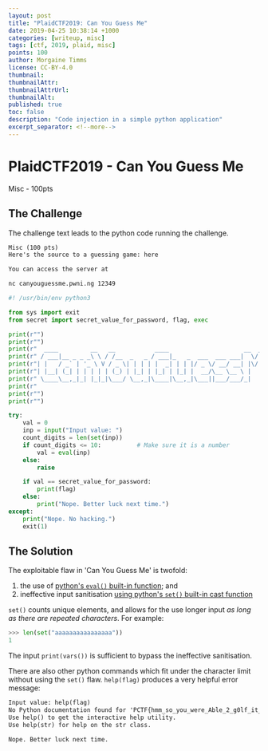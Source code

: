 ```yaml
---
layout: post
title: "PlaidCTF2019: Can You Guess Me"
date: 2019-04-25 10:38:14 +1000
categories: [writeup, misc]
tags: [ctf, 2019, plaid, misc]
points: 100
author: Morgaine Timms
license: CC-BY-4.0
thumbnail: 
thumbnailAttr: 
thumbnailAttrUrl: 
thumbnailAlt: 
published: true
toc: false
description: "Code injection in a simple python application"
excerpt_separator: <!--more-->
---
```


# PlaidCTF2019 - Can You Guess Me 

Misc - 100pts

## The Challenge

The challenge text leads to the python code running the challenge.

``` txt
Misc (100 pts)
Here's the source to a guessing game: here 

You can access the server at

nc canyouguessme.pwni.ng 12349
```

<!--more-->

``` python
#! /usr/bin/env python3

from sys import exit
from secret import secret_value_for_password, flag, exec

print(r"")
print(r"")
print(r"  ____         __   __           ____                     __  __       ")
print(r" / ___|__ _ _ _\ \ / /__  _   _ / ___|_   _  ___  ___ ___|  \/  | ___  ")
print(r"| |   / _` | '_ \ V / _ \| | | | |  _| | | |/ _ \/ __/ __| |\/| |/ _ \ ")
print(r"| |__| (_| | | | | | (_) | |_| | |_| | |_| |  __/\__ \__ \ |  | |  __/ ")
print(r" \____\__,_|_| |_|_|\___/ \__,_|\____|\__,_|\___||___/___/_|  |_|\___| ")
print(r"                                                                       ")
print(r"")
print(r"")

try:
    val = 0
    inp = input("Input value: ")
    count_digits = len(set(inp))
    if count_digits <= 10:          # Make sure it is a number
        val = eval(inp)
    else:
        raise

    if val == secret_value_for_password:
        print(flag)
    else:
        print("Nope. Better luck next time.")
except:
    print("Nope. No hacking.")
    exit(1)
```

## The Solution

The exploitable flaw in 'Can You Guess Me' is twofold:
1. the use of [python's `eval()` built-in function](https://docs.python.org/3/library/functions.html#eval); and
2. ineffective input sanitisation [using python's `set()` built-in cast function](https://docs.python.org/3/library/functions.html#func-set)

`set()` counts unique elements, and allows for the use longer input _as long as there are repeated characters_. For example:

``` python
>>> len(set("aaaaaaaaaaaaaaaa"))
1
```

The input `print(vars())` is sufficient to bypass the ineffective sanitisation.

There are also other python commands which fit under the character limit without using the `set()` flaw.
`help(flag)` produces a very helpful error message:

``` txt
Input value: help(flag)
No Python documentation found for 'PCTF{hmm_so_you_were_Able_2_g0lf_it_down?_Here_have_a_flag}'.
Use help() to get the interactive help utility.
Use help(str) for help on the str class.

Nope. Better luck next time.
```
